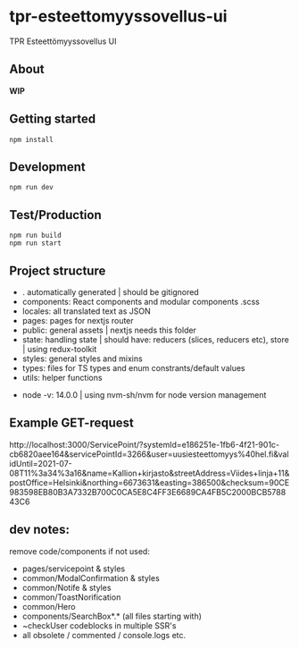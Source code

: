 # tpr-esteettomyyssovellus-ui

TPR Esteettömyyssovellus UI

## About

**WIP**

## Getting started

    npm install

## Development

    npm run dev

## Test/Production

    npm run build
    npm run start

## Project structure

- .<foldername> automatically generated | should be gitignored
- components: React components and modular components .scss
- locales: all translated text as JSON
- pages: pages for nextjs router
- public: general assets | nextjs needs this folder
- state: handling state | should have: reducers (slices, reducers etc), store | using redux-toolkit
- styles: general styles and mixins
- types: files for TS types and enum constrants/default values
- utils: helper functions

* node -v: 14.0.0 | using nvm-sh/nvm for node version management

## Example GET-request

http://localhost:3000/ServicePoint/?systemId=e186251e-1fb6-4f21-901c-cb6820aee164&servicePointId=3266&user=uusiesteettomyys%40hel.fi&validUntil=2021-07-08T11%3a34%3a16&name=Kallion+kirjasto&streetAddress=Viides+linja+11&postOffice=Helsinki&northing=6673631&easting=386500&checksum=90CE983598EB80B3A7332B700C0CA5E8C4FF3E6689CA4FB5C2000BCB578843C6

## dev notes:

remove code/components if not used:

- pages/servicepoint & styles
- common/ModalConfirmation & styles
- common/Notife & styles
- common/ToastNorification
- common/Hero
- components/SearchBox*.* (all files starting with)
- ~checkUser codeblocks in multiple SSR's
- all obsolete / commented / console.logs etc.
